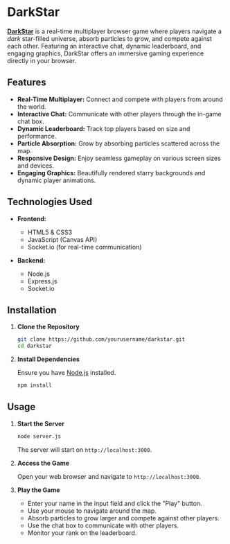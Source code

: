 # DarkStar

**[DarkStar](https://darkstar.onrender.com)** is a real-time multiplayer browser game where players navigate a *dark* star-filled universe, absorb particles to grow, and compete against each other. Featuring an interactive chat, dynamic leaderboard, and engaging graphics, DarkStar offers an immersive gaming experience directly in your browser.

## Features

- **Real-Time Multiplayer:** Connect and compete with players from around the world.
- **Interactive Chat:** Communicate with other players through the in-game chat box.
- **Dynamic Leaderboard:** Track top players based on size and performance.
- **Particle Absorption:** Grow by absorbing particles scattered across the map.
- **Responsive Design:** Enjoy seamless gameplay on various screen sizes and devices.
- **Engaging Graphics:** Beautifully rendered starry backgrounds and dynamic player animations.

## Technologies Used

- **Frontend:**
  - HTML5 & CSS3
  - JavaScript (Canvas API)
  - Socket.io (for real-time communication)

- **Backend:**
  - Node.js
  - Express.js
  - Socket.io

## Installation

1. **Clone the Repository**

   ```bash
   git clone https://github.com/yourusername/darkstar.git
   cd darkstar
   ```

2. **Install Dependencies**

   Ensure you have [Node.js](https://nodejs.org/) installed.

   ```bash
   npm install
   ```

## Usage

1. **Start the Server**

   ```bash
   node server.js
   ```

   The server will start on `http://localhost:3000`.

2. **Access the Game**

   Open your web browser and navigate to `http://localhost:3000`.

3. **Play the Game**

   - Enter your name in the input field and click the "Play" button.
   - Use your mouse to navigate around the map.
   - Absorb particles to grow larger and compete against other players.
   - Use the chat box to communicate with other players.
   - Monitor your rank on the leaderboard.
